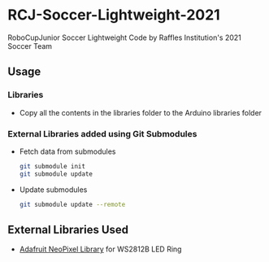 # RCJ-Soccer-Lightweight-2021
RoboCupJunior Soccer Lightweight Code by Raffles Institution's 2021 Soccer Team

## Usage
### Libraries
* Copy all the contents in the libraries folder to the Arduino libraries folder

### External Libraries added using Git Submodules
* Fetch data from submodules
    ```bash
    git submodule init
    git submodule update
    ```
* Update submodules
    ```bash
    git submodule update --remote
    ```

## External Libraries Used
* [Adafruit NeoPixel Library](https://github.com/adafruit/Adafruit_NeoPixel) for WS2812B LED Ring
